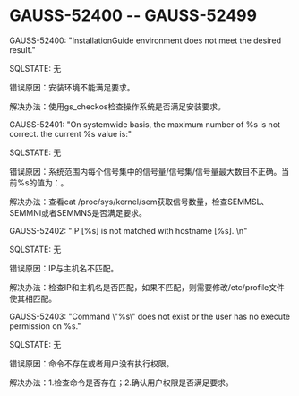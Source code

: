# GAUSS-52400 -- GAUSS-52499

GAUSS-52400: "InstallationGuide environment does not meet the desired result."

SQLSTATE: 无

错误原因：安装环境不能满足要求。

解决办法：使用gs\_checkos检查操作系统是否满足安装要求。

GAUSS-52401: "On systemwide basis, the maximum number of %s is not correct. the current %s value is:"

SQLSTATE: 无

错误原因：系统范围内每个信号集中的信号量/信号集/信号量最大数目不正确。当前%s的值为：。

解决办法：查看cat /proc/sys/kernel/sem获取信号数量，检查SEMMSL、SEMMNI或者SEMMNS是否满足要求。

GAUSS-52402: "IP \[%s\] is not matched with hostname \[%s\]. \\n"

SQLSTATE: 无

错误原因：IP与主机名不匹配。

解决办法：检查IP和主机名是否匹配，如果不匹配，则需要修改/etc/profile文件使其相匹配。

GAUSS-52403: "Command \\"%s\\" does not exist or the user has no execute permission on %s."

SQLSTATE: 无

错误原因：命令不存在或者用户没有执行权限。

解决办法：1.检查命令是否存在；2.确认用户权限是否满足要求。

